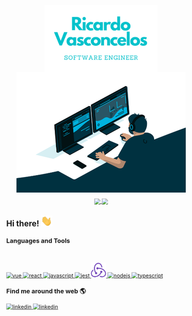 <p align="center">
  <a href="#">
    <img align="center" width="300" src="https://github.com/ricardovasconcelos/ricardovasconcelos/blob/master/logo.png?raw=true" />
  </a>
  <a href="#">
    <img align="center"width="450" height="320" src="https://github.com/ricardovasconcelos/ricardovasconcelos/blob/master/coding.gif?raw=true" />
  </a>
</p>

<p align="center">
  <a href="https://github.com/anuraghazra/github-readme-stats">
    <img
      align="center"
      src="https://github-readme-stats.vercel.app/api/top-langs/?username=ricardovasconcelos&layout=compact"
    />
  </a>
  <a href="https://github.com/anuraghazra/github-readme-stats">
    <img
      align="center"
      height="140"
      src="https://github-readme-stats.vercel.app/api?username=ricardovasconcelos&count_private=true&show_icons=true&custom_title=Github%20Status&hide=issues"
    />
  </a>
</p>

## Hi there! <img src="https://github.com/ricardovasconcelos/ricardovasconcelos/blob/master/Hi.gif?raw=true" width="30px"></h2>

### Languages and Tools

<br/>

<p align="left">
  <a href="https://github.com/vuejs/vue" target="_blank">
    <img
      src="https://www.vectorlogo.zone/logos/vuejs/vuejs-icon.svg"
      alt="vue"
      width="40"
      height="40"
    />
  </a>
  <a href="https://github.com/facebook/react" target="_blank">
    <img
      src="https://www.vectorlogo.zone/logos/reactjs/reactjs-icon.svg"
      alt="react"
      width="40"
      height="40"
    />
  </a>
  <a
    href="https://developer.mozilla.org/en-US/docs/Web/JavaScript"
    target="_blank"
  >
    <img
      src="https://upload.vectorlogo.zone/logos/javascript/images/239ec8a4-163e-4792-83b6-3f6d96911757.svg"
      alt="javascript"
      width="40"
      height="40"
    />
  </a>
  <a href="https://jestjs.io" target="_blank">
    <img
      src="https://www.vectorlogo.zone/logos/jestjsio/jestjsio-icon.svg"
      alt="jest"
      width="40"
      height="40"
    />
  </a>
  <a href="https://github.com/reduxjs/redux" target="_blank">
    <img
      src="https://raw.githubusercontent.com/devicons/devicon/master/icons/redux/redux-original.svg"
      alt="redux"
      width="40"
      height="40"
    />
  </a>
  <a href="https://nodejs.org" target="_blank">
    <img
      src="https://www.vectorlogo.zone/logos/nodejs/nodejs-icon.svg"
      alt="nodejs"
      width="40"
      height="40"
    />
  </a>
  <a href="https://www.typescriptlang.org/" target="_blank">
    <img
      src="https://www.vectorlogo.zone/logos/typescriptlang/typescriptlang-icon.svg"
      alt="typescript"
      width="40"
      height="40"
    />
  </a>
</p>

### Find me around the web 🌎


<p align="left">
  <a href="https://www.linkedin.com/in/ricardo-vasconcelos/" target="_blank">
    <img
      src="https://www.vectorlogo.zone/logos/linkedin/linkedin-icon.svg"
      alt="linkedin"
      width="40"
      height="40"
    />
  </a>
  <a href="https://www.youtube.com/channel/UCICtu1YOVjeR0EMl-sr7xIA" target="_blank">
    <img
      src="https://www.vectorlogo.zone/logos/youtube/youtube-icon.svg"
      alt="linkedin"
      width="40"
      height="40"
    />
  </a>
</p>
